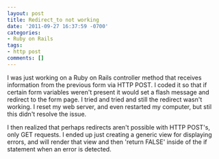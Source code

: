 ```yaml
---
layout: post
title: Redirect_to not working
date: '2011-09-27 16:37:59 -0700'
categories:
- Ruby on Rails
tags:
- http post
comments: []
---
```

I was just working on a Ruby on Rails controller method that receives information from the previous form via HTTP POST. I coded it so that if certain form variables weren't present it would set a flash message and redirect to the form page. I tried and tried and still the redirect wasn't working. I reset my web server, and even restarted my computer, but stil this didn't resolve the issue.

I then realized that perhaps redirects aren't possible with HTTP POST's, only GET requests. I ended up just creating a generic view for displaying errors, and will render that view and then 'return FALSE' inside of the if statement when an error is detected.

